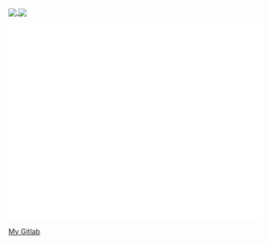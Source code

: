 <a href="">
  <img height=200 align="center" src="https://github-readme-stats.vercel.app/api?username=CataDev0&show_icons=true&theme=github_dark" />
</a>
<a href="">
  <img height=200 align="center" src="https://github-readme-stats.vercel.app/api/top-langs/?username=CataDev0&langs_count=8&theme=github_dark&layout=compact&card_width=320" />
</a>

![Metrics](/github-metrics.svg)

[My Gitlab](https://gitlab.com/catadev)
